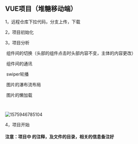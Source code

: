 ## VUE项目（堆糖移动端）

1，远程仓库下拉代码，分支上传，下载

2，项目初始化

3，项目分析

​	组件间的切换（头部的组件点击时头部内容不变，主体的内容更改）

​	组件间的通讯

​	swiper轮播

​	图片的瀑布流布局

​	图片的懒加载

​	

![1575946785104](C:\Users\许峰\AppData\Roaming\Typora\typora-user-images\1575946785104.png)

4，项目开始

#### 注意：项目中 的注释，及文件的目录，相关的信息备注好